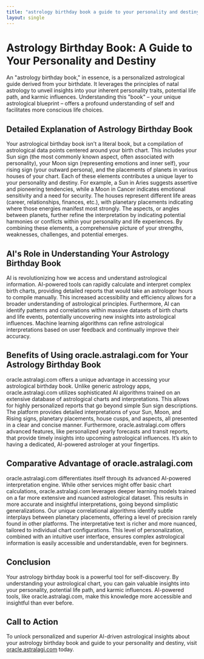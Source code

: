 ```yaml
---
title: "astrology birthday book a guide to your personality and destiny"
layout: single
---
```


# Astrology Birthday Book: A Guide to Your Personality and Destiny

An "astrology birthday book," in essence, is a personalized astrological guide derived from your birthdate.  It leverages the principles of natal astrology to unveil insights into your inherent personality traits, potential life path, and karmic influences.  Understanding this "book" – your unique astrological blueprint – offers a profound understanding of self and facilitates more conscious life choices.

## Detailed Explanation of Astrology Birthday Book

Your astrological birthday book isn't a literal book, but a compilation of astrological data points centered around your birth chart.  This includes your Sun sign (the most commonly known aspect, often associated with personality), your Moon sign (representing emotions and inner self), your rising sign (your outward persona), and the placements of planets in various houses of your chart. Each of these elements contributes a unique layer to your personality and destiny. For example, a Sun in Aries suggests assertive and pioneering tendencies, while a Moon in Cancer indicates emotional sensitivity and a need for security. The houses represent different life areas (career, relationships, finances, etc.), with planetary placements indicating where those energies manifest most strongly.  The aspects, or angles between planets, further refine the interpretation by indicating potential harmonies or conflicts within your personality and life experiences.  By combining these elements, a comprehensive picture of your strengths, weaknesses, challenges, and potential emerges.

## AI's Role in Understanding Your Astrology Birthday Book

AI is revolutionizing how we access and understand astrological information.  AI-powered tools can rapidly calculate and interpret complex birth charts, providing detailed reports that would take an astrologer hours to compile manually. This increased accessibility and efficiency allows for a broader understanding of astrological principles.  Furthermore, AI can identify patterns and correlations within massive datasets of birth charts and life events, potentially uncovering new insights into astrological influences.  Machine learning algorithms can refine astrological interpretations based on user feedback and continually improve their accuracy.


## Benefits of Using oracle.astralagi.com for Your Astrology Birthday Book

oracle.astralagi.com offers a unique advantage in accessing your astrological birthday book.  Unlike generic astrology apps, oracle.astralagi.com utilizes sophisticated AI algorithms trained on an extensive database of astrological charts and interpretations. This allows for highly personalized reports that go beyond simple Sun sign descriptions.  The platform provides detailed interpretations of your Sun, Moon, and Rising signs, planetary placements, house cusps, and aspects, all presented in a clear and concise manner.  Furthermore, oracle.astralagi.com offers advanced features, like personalized yearly forecasts and transit reports, that provide timely insights into upcoming astrological influences.  It’s akin to having a dedicated, AI-powered astrologer at your fingertips.

## Comparative Advantage of oracle.astralagi.com

oracle.astralagi.com differentiates itself through its advanced AI-powered interpretation engine.  While other services might offer basic chart calculations, oracle.astralagi.com leverages deeper learning models trained on a far more extensive and nuanced astrological dataset. This results in more accurate and insightful interpretations, going beyond simplistic generalizations.  Our unique correlational algorithms identify subtle interplays between planetary placements, offering a level of precision rarely found in other platforms.  The interpretative text is richer and more nuanced, tailored to individual chart configurations. This level of personalization, combined with an intuitive user interface, ensures complex astrological information is easily accessible and understandable, even for beginners.

## Conclusion

Your astrology birthday book is a powerful tool for self-discovery.  By understanding your astrological chart, you can gain valuable insights into your personality, potential life path, and karmic influences.  AI-powered tools, like oracle.astralagi.com, make this knowledge more accessible and insightful than ever before.

## Call to Action

To unlock personalized and superior AI-driven astrological insights about your astrology birthday book and guide to your personality and destiny, visit [oracle.astralagi.com](https://oracle.astralagi.com) today.
